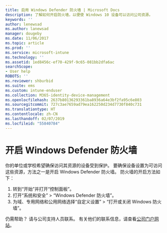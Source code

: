 ```yaml
---
title: 启用 Windows Defender 防火墙 | Microsoft Docs
description: 了解如何开启防火墙，以便使 Windows 10 设备可以访问公司资源。
keywords: ''
author: lenewsad
ms.author: lanewsad
manager: dougeby
ms.date: 11/06/2017
ms.topic: article
ms.prod: ''
ms.service: microsoft-intune
ms.technology: ''
ms.assetid: 1ed8456c-ef70-429f-9c65-081bb2dfa6ac
searchScope:
- User help
ROBOTS: ''
ms.reviewer: shburbid
ms.suite: ems
ms.custom: intune-enduser
ms.collection: M365-identity-device-management
ms.openlocfilehash: 2637b80136293361ba8936a64e3bf2fa95c6e803
ms.sourcegitcommit: 727c3ae7659ad79ea162250d234d7730f840c731
ms.translationtype: HT
ms.contentlocale: zh-CN
ms.lasthandoff: 02/07/2019
ms.locfileid: "55840784"
---
```

# <a name="turn-on-your-windows-defender-firewall"></a>开启 Windows Defender 防火墙

你的单位或学校希望确保访问其资源的设备受到保护。 要确保设备设置为可访问这些资源，方法之一是开启 Windows Defender 防火墙。 防火墙的开启方法如下：

1. 转到“开始”并打开“控制面板”。
2. 打开“系统和安全” > “Windows Defender 防火墙”。
3. 为域、专用网络和公用网络选择“自定义设置” > “打开或关闭 Windows 防火墙”。

仍需帮助？ 请与公司支持人员联系。 有关他们的联系信息，请查看[公司门户网站](https://go.microsoft.com/fwlink/?linkid=2010980)。
